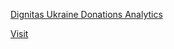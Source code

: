 [Dignitas Ukraine Donations Analytics](https://nbviewer.org/github/OleksiyVarfolomiyev/Dignitas-Ukraine-Finance/blob/main/Dignitas-Ukraine-Finance.ipynb)

[Visit](https://dignitas.fund/)
